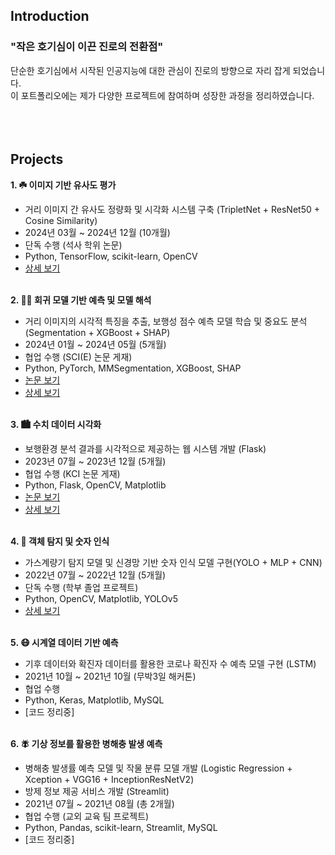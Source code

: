 
## Introduction
### **"작은 호기심이 이끈 진로의 전환점"**

단순한 호기심에서 시작된 인공지능에 대한 관심이 진로의 방향으로 자리 잡게 되었습니다.  
이 포트폴리오에는 제가 다양한 프로젝트에 참여하며 성장한 과정을 정리하였습니다.
<br><br><br><br>

## Projects
**1. ☘️ 이미지 기반 유사도 평가**
  - 거리 이미지 간 유사도 정량화 및 시각화 시스템 구축 (TripletNet + ResNet50 + Cosine Similarity)
  - 2024년 03월 ~ 2024년 12월 (10개월)
  - 단독 수행 (석사 학위 논문)
  - Python, TensorFlow, scikit-learn, OpenCV
  - [상세 보기](https://github.com/Jyeon-H/TripletNet)<br><br>
  
  
**2. 🚶🏻 회귀 모델 기반 예측 및 모델 해석**
- 거리 이미지의 시각적 특징을 추출, 보행성 점수 예측 모델 학습 및 중요도 분석 (Segmentation + XGBoost + SHAP)
- 2024년 01월 ~ 2024년 05월 (5개월)
- 협업 수행 (SCI(E) 논문 게재)
- Python, PyTorch, MMSegmentation, XGBoost, SHAP
- [논문 보기](https://doi.org/10.3390/app14104079)
- [상세 보기](https://github.com/Jyeon-H/Regression)<br><br>
  
  
**3. 🏙️ 수치 데이터 시각화**
- 보행환경 분석 결과를 시각적으로 제공하는 웹 시스템 개발 (Flask)
- 2023년 07월 ~ 2023년 12월 (5개월)
- 협업 수행 (KCI 논문 게재)
- Python, Flask, OpenCV, Matplotlib
- [논문 보기](http://dx.doi.org/10.9723/jksiis.2023.28.6.045)
- [상세 보기](https://github.com/Jyeon-H/WebVisualization)<br><br>
  
  
**4. 🔢 객체 탐지 및 숫자 인식**
- 가스계량기 탐지 모델 및 신경망 기반 숫자 인식 모델 구현(YOLO + MLP + CNN)
- 2022년 07월 ~ 2022년 12월 (5개월)
- 단독 수행 (학부 졸업 프로젝트)
- Python, OpenCV, Matplotlib, YOLOv5
- [상세 보기](https://github.com/Jyeon-H/GasMeter)<br><br>
  
    
**5. 😷 시계열 데이터 기반 예측**
- 기후 데이터와 확진자 데이터를 활용한 코로나 확진자 수 예측 모델 구현 (LSTM)
- 2021년 10월 ~ 2021년 10월 (무박3일 해커톤)
- 협업 수행
- Python, Keras, Matplotlib, MySQL
- [코드 정리중]<br><br>
  
    
**6. 🪰 기상 정보를 활용한 병해충 발생 예측**
- 병해충 발생률 예측 모델 및 작물 분류 모델 개발 (Logistic Regression + Xception + VGG16 + InceptionResNetV2)
- 방제 정보 제공 서비스 개발 (Streamlit)
- 2021년 07월 ~ 2021년 08월 (총 2개월)
- 협업 수행 (교외 교육 팀 프로젝트)
- Python, Pandas, scikit-learn, Streamlit, MySQL
- [코드 정리중]
